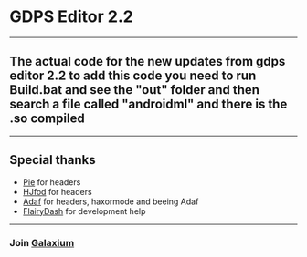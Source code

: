 # GDPS Editor 2.2
---
The actual code for the new updates from gdps editor 2.2 
to add this code you need to run Build.bat and see the "out" folder and then search a file called "androidml" and there is the .so compiled
---
---
## Special thanks
- [Pie](https://github.com/poweredbypie) for headers
- [HJfod](https://github.com/HJfod) for headers
- [Adaf](https://github.com/adafcaefc) for headers, haxormode and beeing Adaf
- [FlairyDash](https://github.com/FlairyDash) for development help

---
### Join [Galaxium](https://discord.gg/ZV2zDu6JUX)
